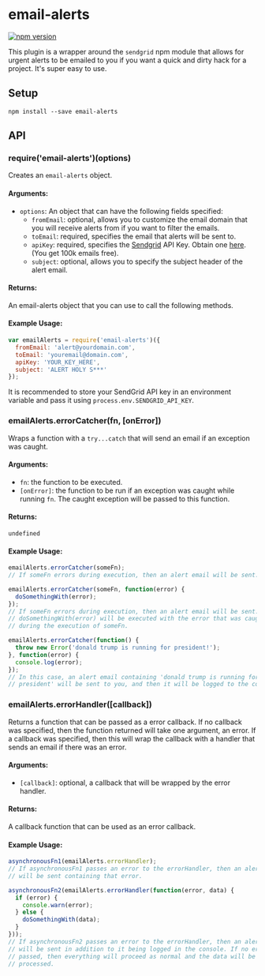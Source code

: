 # email-alerts
[![npm version](https://badge.fury.io/js/email-alerts.svg)](https://badge.fury.io/js/email-alerts)

This plugin is a wrapper around the `sendgrid` npm module that allows for
urgent alerts to be emailed to you if you want a quick and dirty hack for
a project. It's super easy to use.

## Setup
```
npm install --save email-alerts
```

## API

### require('email-alerts')(options)
Creates an `email-alerts` object.

#### Arguments:
  - `options`: An object that can have the following fields specified:
    - `fromEmail`: optional, allows you to customize the email domain that you
    will receive alerts from if you want to filter the emails.
    - `toEmail`: required, specifies the email that alerts will be sent to.
    - `apiKey`: required, specifies the [Sendgrid](http://sendgrid.com/) API Key. Obtain one [here](http://sendgrid.com/). (You get 100k emails free).
    - `subject`: optional, allows you to specify the subject header of the
    alert email.

#### Returns:
An email-alerts object that you can use to call the following methods.

#### Example Usage:
```javascript
var emailAlerts = require('email-alerts')({
  fromEmail: 'alert@yourdomain.com',
  toEmail: 'youremail@domain.com',
  apiKey: 'YOUR_KEY_HERE',
  subject: 'ALERT HOLY S***'
});
```
It is recommended to store your SendGrid API key in an environment variable
and pass it using `process.env.SENDGRID_API_KEY`.


### emailAlerts.errorCatcher(fn, [onError])
Wraps a function with a `try...catch` that will send an email if an exception
was caught.

#### Arguments:
  - `fn`: the function to be executed.
  - `[onError]`: the function to be run if an exception was caught while
  running `fn`. The caught exception will be passed to this function.

#### Returns:
`undefined`

#### Example Usage:
```javascript
emailAlerts.errorCatcher(someFn);
// If someFn errors during execution, then an alert email will be sent.

emailAlerts.errorCatcher(someFn, function(error) {
  doSomethingWith(error);
});
// If someFn errors during execution, then an alert email will be sent.
// doSomethingWith(error) will be executed with the error that was caught
// during the execution of someFn.

emailAlerts.errorCatcher(function() {
  throw new Error('donald trump is running for president!');
}, function(error) {
  console.log(error);
});
// In this case, an alert email containing 'donald trump is running for
// president' will be sent to you, and then it will be logged to the console.
```


### emailAlerts.errorHandler([callback])
Returns a function that can be passed as a error callback. If no callback was
specified, then the function returned will take one argument, an error. If a
callback was specified, then this will wrap the callback with a handler that
sends an email if there was an error.

#### Arguments:
  - `[callback]`: optional, a callback that will be wrapped by the error
  handler.

#### Returns:
A callback function that can be used as an error callback.

#### Example Usage:
```javascript
asynchronousFn1(emailAlerts.errorHandler);
// If asynchronousFn1 passes an error to the errorHandler, then an alert email
// will be sent containing that error.

asynchronousFn2(emailAlerts.errorHandler(function(error, data) {
  if (error) {
    console.warn(error);
  } else {
    doSomethingWith(data);
  }
}));
// If asynchronousFn2 passes an error to the errorHandler, then an alert email
// will be sent in addition to it being logged in the console. If no error was
// passed, then everything will proceed as normal and the data will be
// processed.
```
